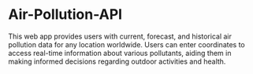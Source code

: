 # Air-Pollution-API
This web app provides users with current, forecast, and historical air pollution data for any location worldwide. Users can enter coordinates to access real-time information about various pollutants, aiding them in making informed decisions regarding outdoor activities and health.
